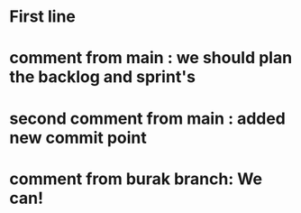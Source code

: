 # First line

# comment from main : we should plan the backlog and sprint's

# second comment from main : added new commit point

# comment from burak branch: We can!
